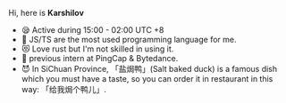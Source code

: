 Hi, here is <strong> Karshilov</strong>

+ 😪 Active during 15:00 - 02:00 UTC +8
+ 🥳 JS/TS are the most used programming language for me.
+ 😻 Love rust but I'm not skilled in using it.
+ 🤍 previous intern at PingCap & Bytedance.
+ 😈 In SiChuan Province, 「盐焗鸭」(Salt baked duck) is a famous dish which you must have a taste, so you can order it in restaurant in this way: 「给我焗个鸭儿」.
